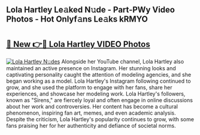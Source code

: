 ## Lola Hartley Le𝚊ked N𝚞de - Part-PWy Video Photos - Hot Onlyf𝚊ns Le𝚊ks kRMYO

# <h2><a href="http://ac36177.deff.icu/?id=Lola+Hartley">🔗 New 👉🔴 Lola Hartley VIDEO Photos</a></h2>

[![Lola Hartley N𝚞des](https://i.imgur.com/rIISA9y.gif)](http://ac36177.deff.icu/?id=Lola+Hartley)
Alongside her YouTube channel, Lola Hartley also maintained an active presence on Instagram. Her stunning looks and captivating personality caught the attention of modeling agencies, and she began working as a model. Lola Hartley's Instagram following continued to grow, and she used the platform to engage with her fans, share her experiences, and showcase her modeling work. Lola Hartley's followers, known as "Sirens," are fiercely loyal and often engage in online discussions about her work and controversies. Her content has become a cultural phenomenon, inspiring fan art, memes, and even academic analysis. Despite the criticism, Lola Hartley's popularity continues to grow, with some fans praising her for her authenticity and defiance of societal norms.
